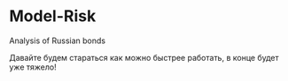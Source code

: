 # Model-Risk
Analysis of Russian bonds

Давайте будем стараться как можно быстрее работать, в конце будет уже тяжело!

